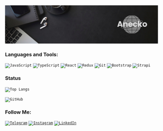[![Header](https://github.com/Aneckon/Aneckon/blob/main/assets/header.png)]()

### Languages and Tools:

<code>![JavaScript](https://img.shields.io/badge/-JavaScript-090909?style=for-the-badge&logo=JavaScript&logoColor=595959)</code>
<code>![TypeScript](https://img.shields.io/badge/-TypeScript-090909?style=for-the-badge&logo=TypeScript&logoColor=595959)</code>
<code>![React](https://img.shields.io/badge/-REACT-090909?style=for-the-badge&logo=React&logoColor=595959)</code>
<code>![Redux](https://img.shields.io/badge/-Redux-090909?style=for-the-badge&logo=Redux&logoColor=595959)</code>
<code>![Git](https://img.shields.io/badge/-Git-090909?style=for-the-badge&logo=Git&logoColor=595959)</code>
<code>![Bootstrap](https://img.shields.io/badge/-Bootstrap-090909?style=for-the-badge&logo=Bootstrap&logoColor=595959)</code>
<code>![Strapi](https://img.shields.io/badge/-Strapi-090909?style=for-the-badge&logo=Strapi&logoColor=595959)</code>

### Status

<code>![Top Langs](https://github-readme-stats.vercel.app/api/top-langs/?username=Aneckon&langs_count=6&show_icons=true&bg_color=00000000&title_color=fff&layout=donut-vertical&text_color=fff)</code>

<code>![GitHub](https://github-readme-stats.vercel.app/api?username=Aneckon&show_icons=true&bg_color=00000000&title_color=fff&icon_color=fff&text_color=595959&hide_border)</code>

### Follow Me:

<code>[![Telegram](https://img.shields.io/badge/-Telegram-090909?style=for-the-badge&logo=telegram&logoColor=595959)](https://t.me/Bonetik)</code>
<code>[![Instagram](https://img.shields.io/badge/-Instagram-090909?style=for-the-badge&logo=instagram&logoColor=595959)](https://www.instagram.com/anecko.frontend)</code>
<code>[![LinkedIn](https://img.shields.io/badge/-LinkedIn-090909?style=for-the-badge&logo=linkedin&logoColor=595959)](https://www.linkedin.com/in/%D0%B0%D0%BD%D0%B4%D1%80%D1%96%D0%B9-%D0%BA%D0%BE%D0%B2%D0%B0%D0%BB%D1%8C%D1%87%D1%83%D0%BA-28615a214)</code>
